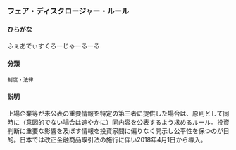 <div style="display:none;">

## [あ行](securities-terms?id=あ行)
## [か行](securities-terms?id=か行)
## [さ行](securities-terms?id=さ行)
## [た行](securities-terms?id=た行)
## [な行](securities-terms?id=な行)
## [は行](securities-terms?id=は行)

</div>

### フェア・ディスクロージャー・ルール

#### ひらがな

ふぇあでぃすくろーじゃーるーる

#### 分類

`制度・法律`

#### 説明

上場企業等が未公表の重要情報を特定の第三者に提供した場合は、原則として同時に（意図的でない場合は速やかに）同内容を公表するよう求めるルール。投資判断に重要な影響を及ぼす情報を投資家間に偏りなく開示し公平性を保つのが目的。日本では改正金融商品取引法の施行に伴い2018年4月1日から導入。

<div style="display:none;">

## [ま行](securities-terms?id=ま行)
## [や行](securities-terms?id=や行)
## [ら行](securities-terms?id=ら行)
## [わ行](securities-terms?id=わ行)
## [英数字・記号](securities-terms?id=英数字・記号)

</div>

